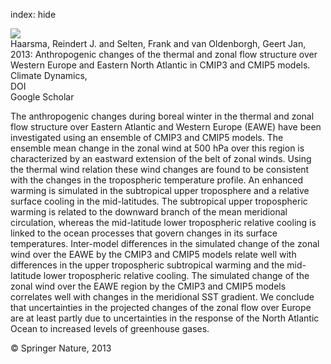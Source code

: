 index: hide

<div class="Citation">
    <div class="Citation-thumb CitationThumb-linked"  data-href="https://doi.org/10.1007/s00382-013-1734-8">
      <img src="https://static.claimspace.cloud/climate-study-static/refs/thumbs/12/Haarsma_et_al_2013-thumb.png" />
    </div>

  <div class="Citation-body">
    <div class="Citation-text">Haarsma, Reindert J. and Selten, Frank and van Oldenborgh, Geert Jan, 2013: Anthropogenic changes of the thermal and zonal flow structure over Western Europe and Eastern North Atlantic in CMIP3 and CMIP5 models. <span class="Article-journal">Climate Dynamics, </span><span class="Article-volume"></span></div>
    <div class="Citation-links">
      <div class="CitationLink" data-href="https://doi.org/10.1007/s00382-013-1734-8">
        <div class="CitationLink-icon CitationLink-Doi"></div>
        <div class="CitationLink-text">DOI</div>
      </div>
      <div class="CitationLink" data-href="https://scholar.google.com/scholar?q=10.1007/s00382-013-1734-8">
        <div class="CitationLink-icon CitationLink-Scholar"></div>
        <div class="CitationLink-text">Google Scholar</div>
      </div>
    </div>
  </div>
</div>

The anthropogenic changes during boreal winter in the thermal and zonal flow structure over Eastern Atlantic and Western Europe (EAWE) have been investigated using an ensemble of CMIP3 and CMIP5 models. The ensemble mean change in the zonal wind at 500 hPa over this region is characterized by an eastward extension of the belt of zonal winds. Using the thermal wind relation these wind changes are found to be consistent with the changes in the tropospheric temperature profile. An enhanced warming is simulated in the subtropical upper troposphere and a relative surface cooling in the mid-latitudes. The subtropical upper tropospheric warming is related to the downward branch of the mean meridional circulation, whereas the mid-latitude lower tropospheric relative cooling is linked to the ocean processes that govern changes in its surface temperatures. Inter-model differences in the simulated change of the zonal wind over the EAWE by the CMIP3 and CMIP5 models relate well with differences in the upper tropospheric subtropical warming and the mid-latitude lower tropospheric relative cooling. The simulated change of the zonal wind over the EAWE region by the CMIP3 and CMIP5 models correlates well with changes in the meridional SST gradient. We conclude that uncertainties in the projected changes of the zonal flow over Europe are at least partly due to uncertainties in the response of the North Atlantic Ocean to increased levels of greenhouse gases.

<div class="Citation-copy">
&copy; Springer Nature, 2013
</div>
